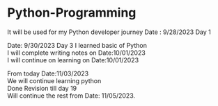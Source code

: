 # Python-Programming
It will be used for my Python developer journey
 Date : 9/28/2023
Day 1

Date: 9/30/2023
Day 3
I learned basic of Python <br>
I will complete writing notes on Date:10/01/2023<br>
 I will continue on learning on Date:10/01/2023<br>

From today Date:11/03/2023 <br>
We will continue learning python<br>
Done Revision till day 19 <br>
Will continue the rest from Date: 11/05/2023.<br>
